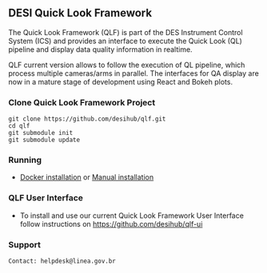 ## DESI Quick Look Framework

The Quick Look Framework (QLF) is part of the DES Instrument Control System (ICS) and provides an interface to execute the Quick Look (QL) pipeline and display data quality information in realtime. 

QLF current version allows to follow the execution of QL pipeline, which process multiple cameras/arms in parallel. The interfaces for QA display are now in a mature stage of development using React and Bokeh plots.

### Clone Quick Look Framework Project

    git clone https://github.com/desihub/qlf.git
    cd qlf
    git submodule init
    git submodule update

### Running

- [Docker installation](https://github.com/desihub/qlf/blob/master/DOCKER.md) or  [Manual installation](https://github.com/desihub/qlf/blob/master/MANUAL.md)

### QLF User Interface

- To install and use our current Quick Look Framework User Interface follow instructions on https://github.com/desihub/qlf-ui

### Support


    Contact: helpdesk@linea.gov.br
